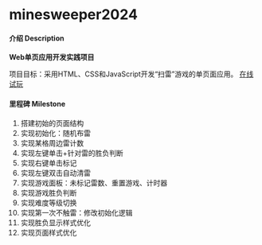 # minesweeper2024

#### 介绍 Description

**Web单页应用开发实践项目**

项目目标：采用HTML、CSS和JavaScript开发“扫雷”游戏的单页面应用。
[在线试玩](https://vasantlong.github.io/minesweeper2024/sweeper.html)

#### 里程碑 Milestone

1. 搭建初始的页面结构
2. 实现初始化：随机布雷
3. 实现某格周边雷计数
4. 实现左键单击+针对雷的胜负判断
5. 实现右键单击标记
6. 实现左键双击自动清雷
7. 实现游戏面板：未标记雷数、重置游戏、计时器
8. 实现游戏胜负判断
9. 实现难度等级切换
10. 实现第一次不触雷：修改初始化逻辑
11. 实现胜负显示样式优化
12. 实现页面样式优化